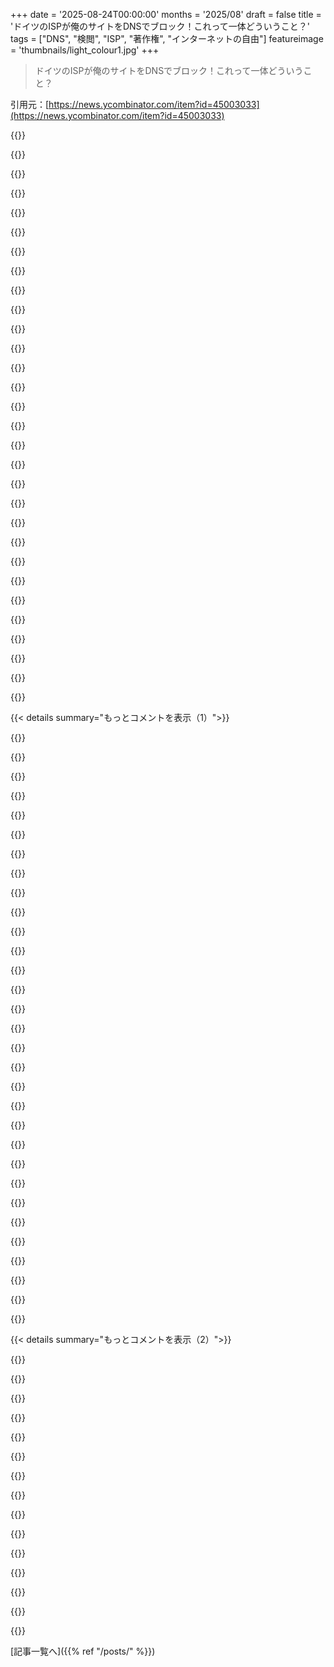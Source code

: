 +++
date = '2025-08-24T00:00:00'
months = '2025/08'
draft = false
title = 'ドイツのISPが俺のサイトをDNSでブロック！これって一体どういうこと？'
tags = ["DNS", "検閲", "ISP", "著作権", "インターネットの自由"]
featureimage = 'thumbnails/light_colour1.jpg'
+++

> ドイツのISPが俺のサイトをDNSでブロック！これって一体どういうこと？

引用元：[https://news.ycombinator.com/item?id=45003033](https://news.ycombinator.com/item?id=45003033)




{{<matomeQuote body="CUIIの公式サイトが「裁判所のブロック命令を執行する」って言ってるのに、記事ではCUIIが独自にサイトをブロックしてるって書いてあるから混乱してるよ。この言葉遣いだと、裁判所命令以外もブロックする可能性を否定してないよね？" userName="djoldman" createdAt="2025/08/24 12:52:32" color="#45d325">}}




{{<matomeQuote body="ブログ記事が書かれた時はCUIIのウェブサイトには「独自にDNSブロックを推奨する」って書いてあったんだ。今は変わって「裁判所のブロック命令を調整・実施するだけ」になったみたい。著者の別の記事「https://lina.sh/blog/cuii-gives-up」にもその変更が書かれてるよ。" userName="magmaus3" createdAt="2025/08/24 13:22:09" color="#785bff">}}




{{<matomeQuote body="著者のlinaが18歳なのに、こんな深い知識を持ってて、このレベルの議論に関わってるなんてすごいね。どうやってるんだろう？いつも不思議に思うよ。" userName="nicce" createdAt="2025/08/24 22:47:04" color="">}}




{{<matomeQuote body="企業がさ、自分たちを「良い奴ら」だって信じ込ませるのって、いつもこんなに簡単なのかな？" userName="ghurtado" createdAt="2025/08/24 15:08:56" color="">}}




{{<matomeQuote body="「企業が良い奴だって信じさせるのが簡単か？」って質問の意味が分かんない。企業がサイトに書くことは、彼らが信じさせたいことで、真実とは違うかもよ。例えば、俺が「aleph_minus_oneは史上最高の人間だ」って書いたら、それだけで信じる？" userName="aleph_minus_one" createdAt="2025/08/24 15:37:57" color="#38d3d3">}}




{{<matomeQuote body="あなたが誰だか知らないけど、素晴らしいと思うよ！最高ってわけじゃないかもしれないけど、それでも十分素晴らしいよ！" userName="johnisgood" createdAt="2025/08/24 17:12:09" color="">}}




{{<matomeQuote body="ヘイ、俺の名前にも書いてあるだろ！:D 君も最高だよ、名前には書いてなくてもね！" userName="johnisgood" createdAt="2025/08/24 17:36:31" color="">}}




{{<matomeQuote body="言おうと思ってたけど、怖くて言えなかったんだ！:P" userName="johnisgood" createdAt="2025/08/25 16:57:41" color="">}}




{{<matomeQuote body="そうだよ。彼らは（ロビー）マネーで毎日投票してるのに、君は4年に一度、鉛筆で投票するだけだもんね。" userName="hulitu" createdAt="2025/08/24 15:56:28" color="">}}




{{<matomeQuote body="ブログ記事は2月のものだけど、CUIIはそれ以来、裁判所命令が出るまで内部グループでブロックを恣意的に決めてたのを、厳密に裁判所命令のあるドメインだけにするように変更したんだ。だから、以前は”過去の類似ケース”に基づいて裁判所命令なしでブロックしてたけど、規制当局から批判を受けて、今は裁判所命令のあるブロックだけになったよ。" userName="LauraMedia" createdAt="2025/08/24 20:06:45" color="#ff33a1">}}




{{<matomeQuote body="まるで”政治にはかつて多くの腐敗があった。今でもそうだけど、昔もそうだった”って感じだよね。" userName="vorgol" createdAt="2025/08/24 13:21:01" color="">}}




{{<matomeQuote body="タイトルは誤解を招くね。彼らは著者のサイトのDNSをブロックしたわけじゃない。著者のサイトがどうやってDNSブラックリストを決定してるのかを突き止めるために、自分たちのサイトのDNSをブロックしたんだ。その後、戦略を変えたみたいだね。" userName="_alternator_" createdAt="2025/08/24 16:52:28" color="#38d3d3">}}




{{<matomeQuote body="ルールが変わったのは数週間前で、今は常に裁判所命令が必要になったと思う。前はそうじゃなかったけどね。それでも、ドイツ以外のDNSサービスを使うことを強く勧めるよ。" userName="raxxorraxor" createdAt="2025/08/25 09:03:02" color="#785bff">}}




{{<matomeQuote body="CUIIのブロックプロセスは、恣意的な企業判断ではなく、裁判所命令に基づいていることに注意してね。詳しくはここ見て→ https://lina.sh/blog/cuii-gives-up" userName="layer8" createdAt="2025/08/24 12:00:07" color="#45d325">}}




{{<matomeQuote body="残念ながら、小さな落とし穴があるよ。古いブロックは残ってるんだって。" userName="JBiserkov" createdAt="2025/08/24 12:25:11" color="">}}




{{<matomeQuote body="違うよ。君がリンクした記事には、今の悪質なブロックリストはまだ存在するけど、もう増えたりはしないって書いてあるよ。" userName="ycombinatrix" createdAt="2025/08/24 12:23:04" color="#ff33a1">}}




{{<matomeQuote body="CUIIが諦めたのと、ブロックをチェックする人たちから隠す方法を見つけたから、諦めたって言ってるだけなのって、どうやって区別できるんだろうね？" userName="Lerc" createdAt="2025/08/24 13:48:14" color="">}}




{{<matomeQuote body="CUIIはDNSブロックを諦めてないし、続けるって言ってるよ。裁判所命令のもと、これからも合法的にブロックするサイトを増やすだろうね。過剰ブロックって言われてるのは、すでに削除されたドメインを無駄にブロックしてるってだけだよ。<br>証拠提出から裁判所命令発効までの間に削除される場合があるから、これからも続くんだろうね。" userName="yorwba" createdAt="2025/08/24 21:26:59" color="#38d3d3">}}




{{<matomeQuote body="この記事もリンク先の記事も、同じブログの同じ著者によるもので、5ヶ月前の記事なんだね。新しい記事には更新情報が含まれていて、著者の活動が成功したことを示してるってことだ。" userName="layer8" createdAt="2025/08/24 15:36:54" color="">}}




{{<matomeQuote body="昔の西洋では、著作権が検閲の手段だったんだって。お金のためなら検閲じゃないって考えられてたみたい。でも今は、アメリカは強制的な自己検閲を推し進め、ヨーロッパも色々な方法を見つけてるよね。解決策は法律や政治じゃなくて、テクノロジーしかないって思う。みんなセキュリティとコントロールを求めてて、自由は流行遅れなんだ。主流は支配されるだろうね。" userName="mrtksn" createdAt="2025/08/24 11:37:03" color="#ff33a1">}}




{{<matomeQuote body="商業的な検閲は広く受け入れられてるけど、公益のための検閲って危険な坂道みたいに感じるよね。でも、この二つって本当にそんなに違うのかな？公益のための検閲も、同じくらい目的を持って実行できるのかな、それともいつも目標にそぐわない自由の喪失につながっちゃうのかな？" userName="mtsr" createdAt="2025/08/24 12:21:27" color="#ff5733">}}




{{<matomeQuote body="アメリカに住んでるけど、自由の現状には納得できないんだ。建国の理想は支持してるし、警察や軍の人たちも応援してるけど、彼らがやらされてるファシスト的な命令は違うと思う。みんな、法と秩序を守るために入隊したはずだよ。テキサスで可決されたゲリマンダリング法とか、色々なことを見てると、この問題は放置しておいても解決しないってわかるね。宇宙に行くことには賛成だよ。他の生命を壊さない限りはね。" userName="drfridg" createdAt="2025/08/24 12:43:11" color="#45d325">}}




{{<matomeQuote body="あなたが好きなプロパガンダサイトはどうするの？ロシアのとか、違法な戦争に関わってる国のプロパガンダも全部禁止するの？どれだけのSNSやニュースサイトが残るんだろうね。「子供たちのために」っていう議論は、自分の都合が良い時だけ気分がいいけど、いざ自分に向けられたら何も言えなくなるよ。禁止するなんて、ただゴミをカーペットの下に隠すようなものさ。SNSにはまだゴミが溢れてるのにね。禁止を拍手してる人たちは、プロパガンダや誤情報を扱う上で一番大事な「教育」が足りないんだよ。子供にタバコを吸わせたくないなら、隠すんじゃなくて、教えるべきだよね。" userName="buran77" createdAt="2025/08/24 12:27:32" color="#ff33a1">}}




{{<matomeQuote body="著作権は検閲じゃないよ。検閲は国や会社が特定の情報を撤回したりブロックしたりすること。著作権は、国や会社が特定の表現形式をブロックすることなんだ。著作権があるからって、他人のものを盗用しなければ、どんなアイデアでも自由に公開できるはずだよ。（フェアユースもあるしね）" userName="zosima" createdAt="2025/08/24 13:04:12" color="#38d3d3">}}




{{<matomeQuote body="著作権によるコンテンツ削除はcensorshipだよ。内容が「copyrighted material」だろうと「support for Hamas terrorism」だろうと、「このコンテンツはXだから削除」って言われたら、結局は拡散を妨げられてるんだ。違う言い訳をしてるだけで、やってることは同じだよ。" userName="mrtksn" createdAt="2025/08/24 13:45:14" color="#45d325">}}




{{<matomeQuote body="どんな理由でもコンテンツ削除が「censorship」って言うのは、言葉の使い方がおかしいんじゃない？そんなに範囲を広げると、言葉の役立ち度がなくなるよ。例えば、もし俺が物を盗んで、政府がそれを取り戻したら、それは「theft」って呼ぶの？違うでしょ。" userName="fastball" createdAt="2025/08/24 14:15:09" color="#ff33a1">}}




{{<matomeQuote body="プラットフォーム買ってNazisやwhite nationalistsを煽って、弱い立場の人の声を封じ込めるのを「free speech」って言うのは、まさに『1984』のdouble speakだよね。他所の国の人たちを「savages from primitive cultures」って呼ぶのは、もう完璧なhardcore racismだよ。" userName="CyberDildonics" createdAt="2025/08/24 13:24:08" color="#38d3d3">}}




{{<matomeQuote body="技術的な解決策なんてないよ。政治的な解決策しかないんだ。そして、もう先に言っとくけど、投票なんて無意味だ。" userName="derelicta" createdAt="2025/08/24 12:40:35" color="">}}




{{<matomeQuote body="censorship、freedom、common goodを同時に持つなんて無理だよ。censorshipってのは、今の権力者がもっと力を持つための道具でしかない。誰が「common good」を決めるんだ？そりゃ権力者だよ。社会の問題を隠しちゃうし、commercial censorshipは金儲けのためだから、もっとタチが悪いかもね。今の政府を信じてても、選挙でどうなるか分からないし、同じ権力が悪用される可能性だってあるんだから。" userName="Xelbair" createdAt="2025/08/24 12:28:48" color="#ff33a1">}}




{{<matomeQuote body="PoliceやICEみたいに行動してる連中の多くが、自分たちの行動を信じてないなんて思えないな。だって彼らはこの仕事を選んだんだし、去年の投票結果を見ても、彼らの多くがこれらのpoliciesを心から支持して、信じてるってことがわかるでしょ。" userName="Dumblydorr" createdAt="2025/08/24 12:56:23" color="#785bff">}}




{{< details summary="もっとコメントを表示（1）">}}

{{<matomeQuote body="でもさ、National Guardの多くは政治広告の背景になるために入隊したわけじゃないだろうし、FBIやDEAなどのagentsだって、誰かのlandscaperを捕まえることより、もっとヤバいmajor crimesを解決するためにこの仕事を選んだはずだよ。" userName="acdha" createdAt="2025/08/24 13:10:02" color="#785bff">}}




{{<matomeQuote body="そういうdutiesやjobsをしてる連中は、そのorganizationsがpresidentのexecutive roleとremitの一部だってことを知っておくべきだよ。彼らはpresidentが命令することを何でもやるためにsigned upしたんだから。Officersは宣誓がちょっと違うけど、chain of commandは誰にとってもはっきりしてるはずだ。" userName="aspenmayer" createdAt="2025/08/24 19:47:46" color="#ff5733">}}




{{<matomeQuote body="じゃああんたは児童ポルノが違法であるべきじゃないって思ってんの？みんな「公共の利益」のための検閲は信じてるよ。でも何がその「公共の利益」のために検閲されるべきかは、誰も意見が一致しないんだよな。" userName="immibis" createdAt="2025/08/25 00:08:33" color="">}}




{{<matomeQuote body="うん、そうだよ。財産は窃盗だね。複製コストがほぼゼロの物に対する独占なんて、道徳的には正当化できない。要するに、堕落した連中が心理操作やあらゆるひどい手段を使って「従え、さもなくば苦しめ」って考え方を押し付けてるだけなんだよ。" userName="psychoslave" createdAt="2025/08/24 15:24:03" color="">}}




{{<matomeQuote body="2025年の今なら知るべきだろうけど、昔は違った。誰も大統領がFederal Law Enforcement Agencyを政治利用するなんて思ってなかったし、National Guardもそう。いつかこの悪い流れを止めて、元のまともな状態に戻れるといいんだけどな。" userName="rootusrootus" createdAt="2025/08/25 00:02:04" color="">}}




{{<matomeQuote body="「公共の利益」のための検閲って何だよ？結局、検閲ってのは上からの圧力でしかないわけで、定義上「みんなのもの」じゃないんだよな。" userName="lcnPylGDnU4H9OF" createdAt="2025/08/24 12:27:45" color="#785bff">}}




{{<matomeQuote body="大統領が政治目的でFederal Agencyを使うなんて誰も思ってなかったっていう意見には納得できないな。彼らは宣誓してるんだ。National Guardは星条旗を背負ってる。制服のUSAのパッチは、合法的な命令を「政治的」だと決めつけて拒否する権利なんてないってことだ。命令通りに仕事したくないなら辞めればいい。彼らは公僕なんだから。" userName="aspenmayer" createdAt="2025/08/25 00:06:45" color="">}}




{{<matomeQuote body="あんたが「すべての財産は窃盗」だと思ってるのは前衛的だけど、世界のほとんど（Germanyも含む）はそう思ってないんだよな。だから、GermanyのISPの行動に関する建設的な話とはあまり関係ないように思えるけど。" userName="fastball" createdAt="2025/08/24 16:13:41" color="#ff5c5c">}}




{{<matomeQuote body="違いなんてないよ、実装が違うだけ。YouTubeはTurkeyで長年ブロックされてたんだ。Germanyの誰かがAtaturkを中傷する動画をアップして、GermanyとGoogleは削除を拒否したから。結局、誰かがGermanyでAtaturkを著作権登録して、YouTubeに削除させたんだよ。著作権以外だと、特にAmericansはビジネスに悪いコンテンツの検閲はOKだと思ってる。広告向けに検閲したり、所有者が好きにできるからって理由で十分だとする人も多いんだ。" userName="mrtksn" createdAt="2025/08/24 12:59:28" color="#ff5733">}}




{{<matomeQuote body="子供にタバコを吸わせたくないなら、隠すだけじゃなく、ちゃんと教えるべきだっていう話。<br>じゃあさ、結局両方やるってこと？" userName="squigz" createdAt="2025/08/24 12:28:28" color="">}}




{{<matomeQuote body="そんな白黒はっきりする問題じゃないって。プロパガンダが毎日ウチの国やEUの民主主義と自由を蝕んでるんだぜ。教育に投資すべきか？（まあ、そこそこ良いらしいけど）。クリックベイトに走る商業ジャーナリズムに任せるか？それとも何もしないか？" userName="mtsr" createdAt="2025/08/24 12:44:11" color="#ff5c5c">}}




{{<matomeQuote body="レイシズムの定義って何なのか、すごく知りたいんだけど。" userName="krelian" createdAt="2025/08/24 14:09:11" color="">}}




{{<matomeQuote body="合法的な命令に従うって誓ったことには賛成。それはブートキャンプ初日から何度も何度も叩き込まれることだよ。でも、あんたは政治の駒になることを期待して入隊したって言ってたけど、それは今の主張と違う気がするな。" userName="rootusrootus" createdAt="2025/08/25 01:07:51" color="">}}




{{<matomeQuote body="『公益』の定義ってのは、政治体制が自分たちの権力を維持するのに良いと思うことをすることなんだよ。あんたのためじゃなくて、奴らのためってこと。" userName="FirmwareBurner" createdAt="2025/08/24 12:29:23" color="">}}




{{<matomeQuote body="これはアバンギャルドじゃないよ。この表現は19世紀のドイツの哲学者、Max Stirnerが作ったんだ。でも、問題の核心はそれが法的に盗難かってレベルの話じゃない。法律自体、それに従う人たちの直接の決定でできてるわけじゃないからね。だから、多くの人が道徳的だと考えること、例えば互恵性や公平性、社会全体への利益なんてのを反映してないんだ。" userName="psychoslave" createdAt="2025/08/25 11:11:19" color="#ff5733">}}




{{<matomeQuote body="検閲が増えれば増えるほど、ISPが手を出せないような、本当に検閲不可能なプロトコルを開発する良いきっかけになるぜ。" userName="zoobab" createdAt="2025/08/24 11:09:12" color="#38d3d3">}}




{{<matomeQuote body="こういうプロトコルや改訂版はもうあるんだよ。サイトレベルならDNSSEC、ユーザーレベルならDoT/DoHでISPの悪質な応答改ざんは防げる。問題はあんまり使われてないってこと。それに、たとえそれが変わったとしても、ISPはSNI検査とかIPブロックみたいな、もっと突破しにくい検閲方法を導入してくるかもしれないけどな。" userName="mzajc" createdAt="2025/08/24 11:30:07" color="#ff33a1">}}




{{<matomeQuote body="Webマスターだって、QUIC、ECH、IPv6の導入を進めたり、フロントエンドをCDNに埋め込んだりできるぜ。そうすれば、大規模な巻き添え被害なしには『IPBAN』できないだろ。企業の検閲や自由を奪う政治家との戦いは、技術だけで勝てるもんじゃないけど、奴らをかなり困らせることはできるよ。" userName="ACCount37" createdAt="2025/08/24 12:16:12" color="#45d325">}}




{{<matomeQuote body="『大規模な巻き添え被害なしにはIPBANできない』って言うけど、スペインじゃ毎週フットボールリーグがあるたびにこれが起きてるぜ。何百ものCloudflareのIPがブラックホールに送られて、関係ないウェブサイトまで影響を受けてるんだ。" userName="eskuero" createdAt="2025/08/24 15:20:35" color="#ff33a1">}}




{{<matomeQuote body="TelefonicaがMovistarを傘下に持ち、サッカー放映権があるんだ。海賊版サイトがCloudflare使ってるから、Telefonicaは裁判官にCloudflareのIPを渡してブロックさせてるらしい。裁判官はネットに詳しくないから、緊急プロトコルでOK出しちゃうんだって。試合中はCloudflareが使えなくなって数千のサイトに影響。サポートは炎上するけど、Telefonicaは否定。試合が終われば元通り。TelefonicaとO2の顧客だけ影響あるみたい。試合中に妻が買い物するからピーク時だって怒ってるビジネスもあるぞ。" userName="otherme123" createdAt="2025/08/24 21:30:39" color="#38d3d3">}}




{{<matomeQuote body="え、裁判官が毎回許可してるの？　LaLigaがISPに直接IPアドレスを伝えてるのかと思ってたよ。それにTelefonicaとO2だけじゃなく、今シーズンからはVodafone、Digi、MasOrangeもブロックしてるらしい。ISPはブロックを否定してない。『Cloudflareが海賊版や児童ポルノをホストしてるから』って主張してて、文句があるならCloudflareに言えとか、ごく一部のユーザーにしか影響しないから変えないって言ってるみたいだぞ。" userName="arielcostas" createdAt="2025/08/25 11:17:11" color="#45d325">}}




{{<matomeQuote body="セルラーモデムって普通は完全にロックされてるんだよね。でも、ベンダーブートキーが焼かれてないLTEチップとか、ベンダーのソースコードやツールチェーンがリークされてるのがあるのは知ってるよ。" userName="ACCount37" createdAt="2025/08/24 13:00:13" color="">}}




{{<matomeQuote body="これらの技術は検閲を完全に防ぐわけじゃなくて、せいぜい検出できるくらいだよ。DNSSECはDNS応答を検証できるけど、ISPの妨害から守るんじゃなくて、検出できるようにするだけ。DoTやDoHはもっと良くて、ISPレベルのブロックは防げるけど、政府がパブリックリゾルバーに圧力をかけたら終わり。自分で再帰リゾルバーを使えばほとんどの検閲は避けられるけど、ハイジャックは無理。ISPがブロックしてるのはリゾルバーのレベルが多くて、SNIの方がROIが高いんだってさ。" userName="ratorx" createdAt="2025/08/24 13:01:21" color="#38d3d3">}}




{{<matomeQuote body="DNSSECだけじゃダメで、ODoHやDoTと組み合わせれば意味があるぞ。DNSSECがないと、DoHサーバーがISPみたいにDNS結果を好きにいじれちゃうからね。使うにはDNSサーバーやクライアントでローカル検証を有効にする必要があって、詐欺とかドメインのなりすましを防ぐくらいかな。" userName="jeroenhd" createdAt="2025/08/24 16:20:35" color="">}}




{{<matomeQuote body="実際、DNSSECは普通のネットユーザーにはほぼ無意味。再帰リゾルバーと権威サーバーの間で動くもので、一般ユーザーはどっちも使わないからね。DNSSECは、名前が検閲されたことを教えてくれるくらい。インターネット上のほとんどのゾーンは署名されてないし、重要じゃないんだ。Tranco Top 1000でも署名率は10%未満だってさ。DoHは、ISPが制御できないオフネットワークリゾルバーにリクエストを送れるから、この問題を決定的に解決するぞ。DNSSECみたいにサイトが何時間もダウンすることもなかったしね。DNSSECは検閲対策にはならないってこと。" userName="tptacek" createdAt="2025/08/24 23:42:03" color="#ff5c5c">}}




{{<matomeQuote body="DNSSECはローカル検証を有効にしないと意味ないぞ。さもないとDNSサーバーが嘘をつき放題だからね。DNSSECは検閲は防がないけど、改ざんされたらすぐわかるようにしてくれる。ISPからCloudflareに信頼を移しても、Cloudflareは国の法律に従うから解決にはならない。DoHは検閲回避用、DNSSECは怪しいDNSサーバーを信頼できるかチェックするのに使う感じかな。俺が行くサイトの半分以上は署名済みだけど、アメリカのサイトは地政学的な問題もあるし、あんまり信頼してないから別にいいや。" userName="jeroenhd" createdAt="2025/08/26 11:04:51" color="#ff5c5c">}}




{{<matomeQuote body="俺たち、だいたい同じ意見だね。どのサイトがDNSSECで署名されてるか・されてないかについては、HNで議論するのやめようぜ。これ見てよ：https://dnssecmenot.fly.dev/" userName="tptacek" createdAt="2025/08/26 16:30:00" color="#ff5c5c">}}




{{<matomeQuote body="SNIブロッキングはLet’s EncryptのIP証明書とECHで難しくなるみたいだね。Cloudflareみたいな有名なサイトとIPを共有しない限り、IPブロックが唯一の対策になる。他にはI2PやTorがあるぜ。" userName="jeroenhd" createdAt="2025/08/24 16:09:42" color="#785bff">}}




{{<matomeQuote body="結局、物理層をコントロールする奴が最強なんだよ。通信を止めたいと思えばいつでも止められる。唯一の解決策は、邪魔されないくらいのデカい軍隊を持つことだけだ。" userName="tliltocatl" createdAt="2025/08/24 12:27:49" color="">}}




{{<matomeQuote body="検閲が増えるってことは、もっとマシな政府を選ぶべきってことだよ。暴政を受け入れながら回避策を探すなんて、間違ってるぜ。" userName="FirmwareBurner" createdAt="2025/08/24 12:18:01" color="">}}

{{</details>}}




{{< details summary="もっとコメントを表示（2）">}}

{{<matomeQuote body="代替手段があるのはいいんだけどさ、実際はあんまり使われないんだよね。それに、普段から使うと逆に目をつけられちゃうことが多いんだ。" userName="oblio" createdAt="2025/08/24 11:27:49" color="">}}




{{<matomeQuote body="I2Pルーターでダークネットを、Yggdrasilで次世代ネットを。もっと手軽にNjalla DNSやMullvad DNSみたいな暗号化DNSやMullvadみたいなVPNを使ってみなよ。あと、プライバシーのために投票して、政治家にも手紙を送るんだ！" userName="uyzstvqs" createdAt="2025/08/24 15:35:54" color="#ff5733">}}




{{<matomeQuote body="回避策って大体大規模なパブリックリゾルバーを勧めてるじゃん。9.9.9.9、1.1.1.1、あと特に新しいDNS4EUで、どのドメインがブロックされてるか知りたいな。これ、作者にリクエストだね。" userName="2716057" createdAt="2025/08/24 11:16:03" color="#785bff">}}




{{<matomeQuote body="これ、すごく助かる！DNS4EUのこと、全然知らなかったよ。https://www.joindns4.eu/about" userName="p2detar" createdAt="2025/08/24 12:10:34" color="">}}




{{<matomeQuote body="「European Commissionにサポートされてる」ってのは、かなりの赤信号だろ。" userName="sunaookami" createdAt="2025/08/25 07:19:11" color="">}}




{{<matomeQuote body="数年前ならEUレベルのこういうサービスは喜んでたんだけどさ。今はどう悪用されるか、マジで怖いんだよね。" userName="nicce" createdAt="2025/08/24 13:11:11" color="">}}




{{<matomeQuote body="残念ながら、dns4euがdnscryptプロトコルをサポートしてないのは、2025年には致命的だと思うな。" userName="throw28158916" createdAt="2025/08/24 15:32:28" color="">}}




{{<matomeQuote body="専門家じゃないけど、このウェブサイト（[1] https://dnscrypt.info/faq）を読んで、DNS-over-TLSが暗号化DNSの第一世代、dnscryptプロトコルが第二世代で問題を解決してるって印象を持ったよ。OpenWrtのdnscrypt-proxy2パッケージはDNS-over-TLSをサポートしてないし、ルーターでDNS-over-HTTPSは設定したくないんだ（僕の意見ではHTTPSは複雑すぎるプロトコルだし、ハッキングされるリスクがあるから）。もしかしたら僕の意見は偏ってるかもしれないけど、dns4euがdnscryptをサポートしてないのは本当にがっかりだよ。それだけ。" userName="throw28158916" createdAt="2025/08/24 16:53:19" color="#45d325">}}




{{<matomeQuote body="DoTの欠点リストを見てると、このプロジェクトは人工的な問題を並べてるように見えて、プロジェクト全体を避けたくなるね。TLSは最も理解され、テストされ、よく定義されたプロトコルの一つで、実装レベルで抽象化できるよ。TLS 1.3を強制すれば、ほとんどの問題は解消されるはず。「DoHに対する実用的なメリットが疑問」って言うけど、DoHは完全なTLSスタックとHTTPスタックも持ってるんだよね？ DoTの攻撃面が増えるって不平を言う一方で、DoHはそれをさらに広げてるじゃん。DoHリストには「TCPが必要」ってあるけど、少し前にはHTTP/3（UDP）もサポートしてるって言ってたよ。Androidなんかはもう3年前から対応してるしね。https://security.googleblog.com/2022/07/dns-over-http3-in-an..." userName="nicce" createdAt="2025/08/24 18:57:10" color="#45d325">}}




{{<matomeQuote body="僕の意見は、PC／ルーターとDNSサーバー間の接続には証明書PKIはいらないって考えに基づいているんだ。DNSサーバーの公開鍵をハードコードか設定するだけでいい。WireGuardやSSHサーバーみたいにね。TLSは理解されててテストもされてるって意見には同意するけど、安心して夜も眠れるとは思わないな。例えば数年前には[1] https://www.feistyduck.com/newsletter/issue_53_certificate_a... や[2] https://www.itbrew.com/stories/2022/12/02/mozilla-microsoft-... でMozillaが不適切な振る舞いをしたルートCAをFirefoxから削除したし。PKIを避ければ、この種の問題は完全に避けられるんだ。だからdnscryptプロトコルの方が好きなんだよね。心配事が少ないし、DNSサーバーを変える時だけハードコード／設定された公開鍵を変更すればいい。ルーターを毎月更新してルートCAストアを最新に保つ必要もないし。毎月ルーターを更新してる？僕はしてないよ。" userName="throw28158916" createdAt="2025/08/25 08:41:36" color="#ff5c5c">}}




{{<matomeQuote body="その点はわかるよ。でもDoTでも同じことできない？公開鍵の代わりに証明書をピン留めすればCAを迂回できるし、パーフェクト・フォワード・シークレシーとかTLSの他のメリットも得られるよ。<br>ただ、これだと証明書の定期的な更新が必要になるから、メンテの問題は解決しないかもね。" userName="nicce" createdAt="2025/08/25 13:21:03" color="">}}




{{<matomeQuote body="そのやり方で一つ困ったことがあるんだけど、AkamaiはDNSを使ってCDNの適切な部分に誘導するんだ。でも、パブリックDNSから得られるデフォルトサーバーだと僕のISPとのピアリングが最悪でね。だからルーターのデフォルトDNSを切り替えるだけじゃダメで、Akamaiを特別扱いするために自分でカスタムDNSリゾルバーを動かす必要があるんだ。" userName="iggldiggl" createdAt="2025/08/25 14:49:43" color="#45d325">}}




{{<matomeQuote body="9.9.9.9は、彼らのブロックリストに対してドメインをテストできる公式ツールを提供してるよ（https://quad9.net/result/）。<br>あと、9.9.9.10っていうブロックをしないDNSもあるしね（もしブロックしてるなら誰も気づいてないだろうけど、それはありえないと思う）。" userName="31a05b9c" createdAt="2025/08/25 05:12:27" color="#ff33a1">}}




{{<matomeQuote body="DNS4EUはKnot Resolverを使ってるよ。" userName="madspindel" createdAt="2025/08/27 11:55:08" color="">}}

{{</details>}}



[記事一覧へ]({{% ref "/posts/" %}})
